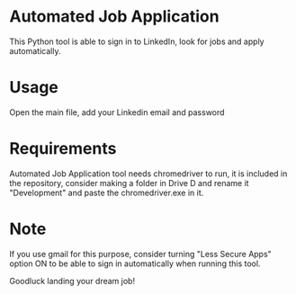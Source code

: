 # Automated Job Application 

This Python tool is able to sign in to LinkedIn, look for jobs and apply automatically.

# Usage 
Open the main file, add your Linkedin email and password

# Requirements
Automated Job Application tool needs chromedriver to run, it is included in the repository, consider making a folder in Drive D and rename it "Development" and paste the chromedriver.exe in it.

# Note 
If you use gmail for this purpose, consider turning "Less Secure Apps" option ON to be able to sign in automatically when running this tool.


Goodluck landing your dream job!
